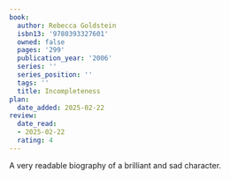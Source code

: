 ```yaml
---
book:
  author: Rebecca Goldstein
  isbn13: '9780393327601'
  owned: false
  pages: '299'
  publication_year: '2006'
  series: ''
  series_position: ''
  tags: ''
  title: Incompleteness
plan:
  date_added: 2025-02-22
review:
  date_read:
  - 2025-02-22
  rating: 4
---
```

A very readable biography of a brilliant and sad character.
